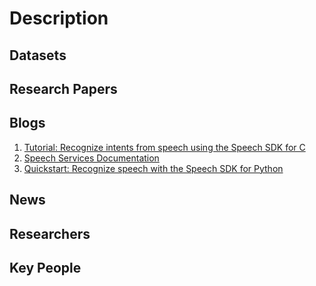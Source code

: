 # Description
## Datasets
## Research Papers
## Blogs
1. [Tutorial: Recognize intents from speech using the Speech SDK for C](https://docs.microsoft.com/en-us/azure/cognitive-services/Speech-Service/how-to-recognize-intents-from-speech-csharp)
2. [Speech Services Documentation](https://docs.microsoft.com/en-us/azure/cognitive-services/Speech-Service/)
3. [Quickstart: Recognize speech with the Speech SDK for Python](https://docs.microsoft.com/en-us/azure/cognitive-services/Speech-Service/quickstart-python)
## News
## Researchers
## Key People
